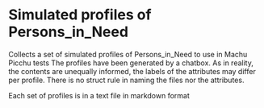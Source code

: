 # Simulated profiles of Persons_in_Need
Collects a set of simulated profiles of Persons_in_Need to use in Machu Picchu tests
The profiles have been generated by a chatbox. As in reality, the contents are unequally informed, the labels of the attributes may differ per profile. There is no struct rule in naming the files nor the attributes.

Each set of profiles is in a text file in markdown format
